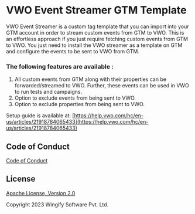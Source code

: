 # VWO Event Streamer GTM Template

VWO Event Streamer is a custom tag template that you can import into your GTM account in order to stream custom events from GTM to VWO. This is an effortless approach if you just require fetching custom events from GTM to VWO. You just need to install the VWO streamer as a template on GTM and configure the events to be sent to VWO from GTM. 

### The following features are available :

1. All custom events from GTM along with their properties can be forwarded/streamed to VWO. Further, these events can be used in VWO to run tests and campaigns.
2. Option to exclude events from being sent to VWO.
3. Option to exclude properties from being sent to VWO.

Setup guide is available at: [https://help.vwo.com/hc/en-us/articles/21918784065433](https://help.vwo.com/hc/en-us/articles/21918784065433)

## Code of Conduct

[Code of Conduct](https://github.com/wingify/vwo-event-streamer-gtm-template/blob/master/CODE_OF_CONDUCT.md)

## License

[Apache License, Version 2.0](https://github.com/wingify/vwo-event-streamer-gtm-template/blob/master/LICENSE)

Copyright 2023 Wingify Software Pvt. Ltd.